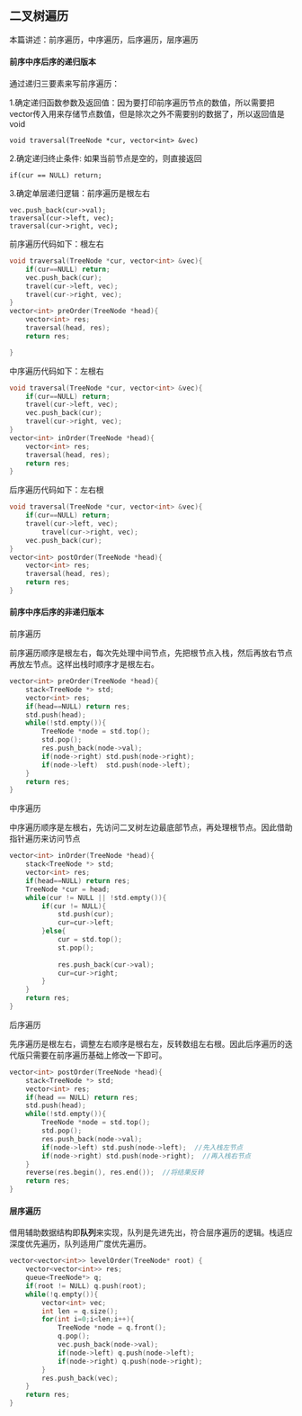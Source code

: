 ## 二叉树遍历
本篇讲述：前序遍历，中序遍历，后序遍历，层序遍历

#### 前序中序后序的递归版本

通过递归三要素来写前序遍历：

1.确定递归函数参数及返回值：因为要打印前序遍历节点的数值，所以需要把vector传入用来存储节点数值，但是除次之外不需要别的数据了，所以返回值是void

`void traversal(TreeNode *cur, vector<int> &vec)`

2.确定递归终止条件: 如果当前节点是空的，则直接返回

`if(cur == NULL) return;`

3.确定单层递归逻辑：前序遍历是根左右

```
vec.push_back(cur->val);
traversal(cur->left, vec);
traversal(cur->right, vec);
```

前序遍历代码如下：根左右

```c++
void traversal(TreeNode *cur, vector<int> &vec){
	if(cur==NULL) return;
	vec.push_back(cur);
	travel(cur->left, vec);
	travel(cur->right, vec);
}
vector<int> preOrder(TreeNode *head){
	vector<int> res;
	traversal(head, res);
	return res;

}

```

中序遍历代码如下：左根右

```c++
void traversal(TreeNode *cur, vector<int> &vec){
	if(cur==NULL) return;
	travel(cur->left, vec);
	vec.push_back(cur);
	travel(cur->right, vec);
}
vector<int> inOrder(TreeNode *head){
	vector<int> res;
	traversal(head, res);
	return res;
}

```

后序遍历代码如下：左右根

```c++
void traversal(TreeNode *cur, vector<int> &vec){
	if(cur==NULL) return;
	travel(cur->left, vec);
    	travel(cur->right, vec);
	vec.push_back(cur);
}
vector<int> postOrder(TreeNode *head){
	vector<int> res;
	traversal(head, res);
	return res;
}
```

#### 前序中序后序的非递归版本

前序遍历

前序遍历顺序是根左右，每次先处理中间节点，先把根节点入栈，然后再放右节点再放左节点。这样出栈时顺序才是根左右。

```c++
vector<int> preOrder(TreeNode *head){
    stack<TreeNode *> std;
    vector<int> res;
    if(head==NULL) return res;
    std.push(head);
    while(!std.empty()){
        TreeNode *node = std.top();
        std.pop();
        res.push_back(node->val);
        if(node->right) std.push(node->right);
        if(node->left)  std.push(node->left);
    }
    return res;
}
```

中序遍历

中序遍历顺序是左根右，先访问二叉树左边最底部节点，再处理根节点。因此借助指针遍历来访问节点

```c++
vector<int> inOrder(TreeNode *head){
    stack<TreeNode *> std;
    vector<int> res;
    if(head==NULL) return res;
    TreeNode *cur = head;
    while(cur != NULL || !std.empty()){
        if(cur != NULL){
            std.push(cur);
            cur=cur->left;
        }else{
            cur = std.top();
            st.pop();
            
            res.push_back(cur->val);
            cur=cur->right;
        }
    }
    return res;
}
```

后序遍历

先序遍历是根左右，调整左右顺序是根右左，反转数组左右根。因此后序遍历的迭代版只需要在前序遍历基础上修改一下即可。

```c++
vector<int> postOrder(TreeNode *head){
    stack<TreeNode *> std;
    vector<int> res;
    if(head == NULL) return res;
    std.push(head);
    while(!std.empty()){
        TreeNode *node = std.top();
        std.pop();
        res.push_back(node->val);
        if(node->left) std.push(node->left);  //先入栈左节点
        if(node->right) std.push(node->right);  //再入栈右节点
    }
    reverse(res.begin(), res.end());  //将结果反转
    return res;
}
```

#### 层序遍历

借用辅助数据结构即**队列**来实现，队列是先进先出，符合层序遍历的逻辑。栈适应深度优先遍历，队列适用广度优先遍历。

```c++
vector<vector<int>> levelOrder(TreeNode* root) {
    vector<vector<int>> res;
    queue<TreeNode*> q;
    if(root != NULL) q.push(root);
    while(!q.empty()){
        vector<int> vec;
        int len = q.size();
        for(int i=0;i<len;i++){
            TreeNode *node = q.front();
            q.pop();
            vec.push_back(node->val);
            if(node->left) q.push(node->left);
            if(node->right) q.push(node->right);
        }
        res.push_back(vec);
    }
    return res;
}
```







